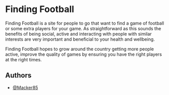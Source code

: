 
# Finding Football

Finding Football is a site for people to go that want to find a game of football or some extra players for your game. As straightforward as this sounds the benefits of being social, active and interacting with people with similar interests are very important and beneficial to your health and wellbeing.

Finding Football hopes to grow around the country getting more people active, improve the quality of games by ensuring you have the right players at the right times. 



## Authors

- [@Macker85](https://www.github.com/Macker85)